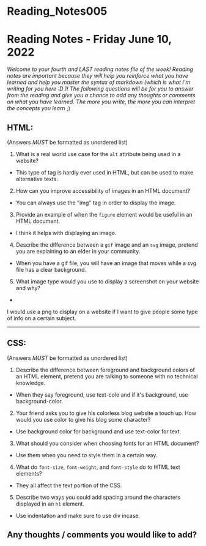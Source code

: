 # Reading_Notes005



# Reading Notes - Friday June 10, 2022

*Welcome to your fourth and LAST reading notes file of the week! Reading notes are important because they will help you reinforce what you have learned and help you master the syntax of markdown (which is what I'm writing for you here :D )! The following questions will be for you to answer from the reading and give you a chance to add any thoughts or comments on what you have learned. The more you write, the more you can interpret the concepts you learn* ;)


## HTML:
(Answers *MUST* be formatted as unordered list)

1. What is a real world use case for the `alt` attribute being used in a website?

- This type of tag is hardly ever used in HTML, but can be used to make alternative texts.

2. How can you improve accessibility of images in an HTML document?

- You can always use the "img" tag in order to display the image.

3. Provide an example of when the `figure` element would be useful in an HTML document.

- I think it helps with displaying an image.

4. Describe the difference between a `gif` image and an `svg` image, pretend you are explaining to an elder in your community.

- When you have a gif file, you will have an image that moves while a svg file has a clear background.

5. What image type would you use to display a screenshot on your website and why?
- 
I would use a png to display on a website if I want to give people some type of info on a certain subject.

--------------------------------


## CSS:
(Answers *MUST* be formatted as unordered list)


1. Describe the difference between foreground and background colors of an HTML element, pretend you are talking to someone with no technical knowledge.

- When they say foreground, use text-colo and if it's background, use background-color.

2. Your friend asks you to give his colorless blog website a touch up.  How would you use color to give his blog some character?

- Use background color for background and use text-color for text.

3. What should you consider when choosing fonts for an HTML document?

- Use them when you need to style them in a certain way.

4. What do `font-size`, `font-weight`, and `font-style` do to HTML text elements?

- They all affect the text portion of the CSS.

5. Describe two ways you could add spacing around the characters displayed in an `h1` element.

- Use indentation and make sure to use div incase.





## Any thoughts / comments you would like to add?